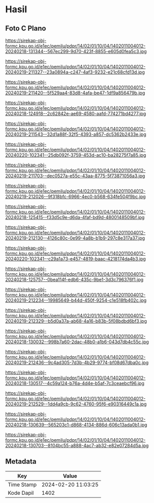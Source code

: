 # Hasil

## Foto C Plano

https://sirekap-obj-formc.kpu.go.id/e1ec/pemilu/pdpr/14/02/01/10/04/1402011004012-20240218-131344--567ec299-9d70-423f-8855-e605d0fea5c3.jpg

https://sirekap-obj-formc.kpu.go.id/e1ec/pemilu/pdpr/14/02/01/10/04/1402011004012-20240219-211327--23a0894a-c247-4af3-9232-e21c68cfd13d.jpg

https://sirekap-obj-formc.kpu.go.id/e1ec/pemilu/pdpr/14/02/01/10/04/1402011004012-20240219-211420--5f529aa4-83d8-4afa-be47-1df9a856479b.jpg

https://sirekap-obj-formc.kpu.go.id/e1ec/pemilu/pdpr/14/02/01/10/04/1402011004012-20240218-124918--2c62842e-ae69-4580-aafd-774271bd4277.jpg

https://sirekap-obj-formc.kpu.go.id/e1ec/pemilu/pdpr/14/02/01/10/04/1402011004012-20240219-211543--32d1a88f-32f5-4393-a857-dc5362b2433e.jpg

https://sirekap-obj-formc.kpu.go.id/e1ec/pemilu/pdpr/14/02/01/10/04/1402011004012-20240220-102341--25db092f-3759-453d-ac10-ba28275f7a85.jpg

https://sirekap-obj-formc.kpu.go.id/e1ec/pemilu/pdpr/14/02/01/10/04/1402011004012-20240219-211703--dec0527a-e55c-43aa-8775-5f73871056a3.jpg

https://sirekap-obj-formc.kpu.go.id/e1ec/pemilu/pdpr/14/02/01/10/04/1402011004012-20240219-212026--9f318bfc-6966-4ec0-b568-634fe504f9bc.jpg

https://sirekap-obj-formc.kpu.go.id/e1ec/pemilu/pdpr/14/02/01/10/04/1402011004012-20240218-125415--f33d5c9e-d6da-4faf-bd9d-4800148509bf.jpg

https://sirekap-obj-formc.kpu.go.id/e1ec/pemilu/pdpr/14/02/01/10/04/1402011004012-20240219-212130--4126c80c-0e99-4a8b-b1b9-297c8e317a37.jpg

https://sirekap-obj-formc.kpu.go.id/e1ec/pemilu/pdpr/14/02/01/10/04/1402011004012-20240220-102341--c29a1a73-e457-4819-baac-4218174da4b3.jpg

https://sirekap-obj-formc.kpu.go.id/e1ec/pemilu/pdpr/14/02/01/10/04/1402011004012-20240218-125757--0bea114f-edb6-435c-9be1-3d3c796376f1.jpg

https://sirekap-obj-formc.kpu.go.id/e1ec/pemilu/pdpr/14/02/01/10/04/1402011004012-20240219-212234--19985649-b44d-450f-9254-c1e518fb402c.jpg

https://sirekap-obj-formc.kpu.go.id/e1ec/pemilu/pdpr/14/02/01/10/04/1402011004012-20240219-212329--b5d0a37a-ab68-4a16-b83b-5f08bdbd6bf3.jpg

https://sirekap-obj-formc.kpu.go.id/e1ec/pemilu/pdpr/14/02/01/10/04/1402011004012-20240218-130032--998b7a60-2dac-48b0-a1b6-043d7db4c55c.jpg

https://sirekap-obj-formc.kpu.go.id/e1ec/pemilu/pdpr/14/02/01/10/04/1402011004012-20240219-212436--9c4ad305-7d3b-4b29-9774-bf08d67dba0c.jpg

https://sirekap-obj-formc.kpu.go.id/e1ec/pemilu/pdpr/14/02/01/10/04/1402011004012-20240218-130517--4c59a124-b76a-4d4e-b5af-7c3ceaebcf96.jpg

https://sirekap-obj-formc.kpu.go.id/e1ec/pemilu/pdpr/14/02/01/10/04/1402011004012-20240219-212529--1dd4a9cb-9c62-4760-95f6-e90316449c1a.jpg

https://sirekap-obj-formc.kpu.go.id/e1ec/pemilu/pdpr/14/02/01/10/04/1402011004012-20240218-130639--565203c1-d868-4134-886d-606c13ada0b1.jpg

https://sirekap-obj-formc.kpu.go.id/e1ec/pemilu/pdpr/14/02/01/10/04/1402011004012-20240218-130703--8104bc55-a888-4ac7-ab32-e82e07284d5a.jpg


## Metadata

| Key        | Value               |
| ---------- | ------------------- |
| Time Stamp | 2024-02-20 11:03:25 |
| Kode Dapil | 1402                |



